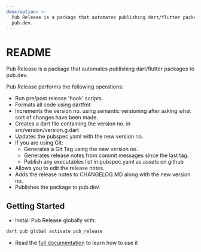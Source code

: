```yaml
---
description: >-
  Pub Release is a package that automates publishing dart/flutter packages to
  pub.dev.
---
```


# README

Pub Release is a package that automates publishing dart/flutter packages to pub.dev.

Pub Release performs the following operations:

* Run pre/post release 'hook' scripts.
* Formats all code using dartfmt
* Increments the version no. using semantic versioning after asking what sort of changes have been made.
* Creates a dart file containing the version no. in src/version/version.g.dart
* Updates the pubspec.yaml with the new version no.
* If you are using Git:
  * Generates a Git Tag using the new version no.
  * Generates release notes from  commit messages since the last tag.
  * Publish any executables list in pubspec.yaml as assets on github
* Allows you to edit the release notes.
* Adds the release notes to CHANGELOG.MD along with the new version no.
* Publishes the package to pub.dev.

## Getting Started

* Install Pub Release globally with:

```bash
dart pub global activate pub_release
```

* Read the [full documentation](https://pubrelease.noojee.dev/) to learn how to use it

